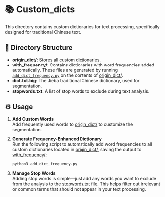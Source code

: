 # 📚 Custom_dicts

This directory contains custom dictionaries for text processing, specifically designed for traditional Chinese text.

## 📂 Directory Structure

- **origin_dict/**: Stores all custom dictionaries.
- **with_frequency/**: Contains dictionaries with word frequencies added automatically. These files are generated by running [`add_dict_frequency.py`](add_dict_frequency.py) on the contents of [origin_dict/](origin_dict/).
- **dict.txt.big**: The Jieba traditional Chinese dictionary, used for segmentation.
- **stopwords.txt**: A list of stop words to exclude during text analysis.

## ⚙️ Usage

1. **Add Custom Words**  
   Add frequently used words to [origin_dict/](origin_dict/) to customize the segmentation.
   
2. **Generate Frequency-Enhanced Dictionary**  
   Run the following script to automatically add word frequencies to all custom dictionaries located in [origin_dict/](origin_dict/), saving the output to [with_frequency/](with_frequency/):
   
    ```bash
    python3 add_dict_frequency.py
    ```
3. **Manage Stop Words**  
   Adding stop words is simple—just add any words you want to exclude from the analysis to the [stopwords.txt](stopwords.txt) file. This helps filter out irrelevant or common terms that should not appear in your text processing.

